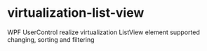 # virtualization-list-view
WPF UserControl realize virtualization ListView element supported changing, sorting and filtering
